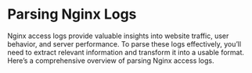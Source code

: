 # Parsing Nginx Logs


Nginx access logs provide valuable insights into website traffic, user behavior, and server performance. To parse these logs effectively, you’ll need to extract relevant information and transform it into a usable format.
Here’s a comprehensive overview of parsing Nginx access logs.


